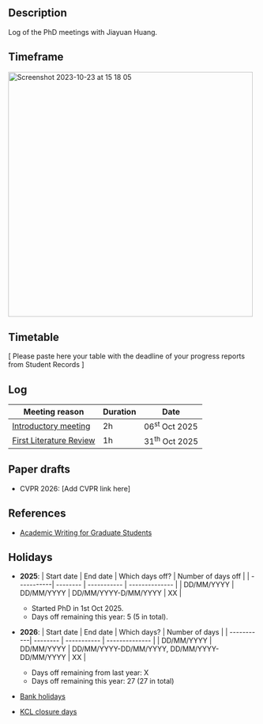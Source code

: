 Description
-----------

Log of the PhD meetings with Jiayuan Huang.


Timeframe
---------

<img width="495" alt="Screenshot 2023-10-23 at 15 18 05" src="https://github.com/luiscarlosgph/chengan-che-phd/assets/3996630/bdea1129-28d7-4172-8930-679d897a3b5d">

Timetable
---------

[ Please paste here your table with the deadline of your progress reports from Student Records ]


Log
---

| Meeting reason | Duration | Date |
| ---------------| -------- | ---- |
| [Introductory meeting](minutes/2025/06_oct_2025.md) | 2h | 06<sup>st</sup> Oct 2025 |
| [First Literature Review](minutes/2025/31_oct_2025.md) | 1h | 31<sup>th</sup> Oct 2025 |



Paper drafts
------------

* CVPR 2026: [Add CVPR link here]


References
----------

* [Academic Writing for Graduate Students](books/awfgs.pdf)


Holidays 
--------

* **2025**:
   | Start date | End date | Which days off? | Number of days off |
   | -----------| -------- | ----------- | -------------- |
   | DD/MM/YYYY | DD/MM/YYYY | DD/MM/YYYY-D/MM/YYYY | XX |
   
   * Started PhD in 1st Oct 2025.
   * Days off remaining this year: 5 (5 in total).

* **2026**:
   | Start date | End date | Which days? | Number of days |
   | -----------| -------- | ----------- | -------------- |
   | DD/MM/YYYY | DD/MM/YYYY | DD/MM/YYYY-DD/MM/YYYY, DD/MM/YYYY-DD/MM/YYYY |  XX |

   * Days off remaining from last year: X 
   * Days off remaining this year: 27 (27 in total)
  
* [Bank holidays](https://www.gov.uk/bank-holidays)
* [KCL closure days](https://self-service.kcl.ac.uk/article/KA-01444/en-us)

